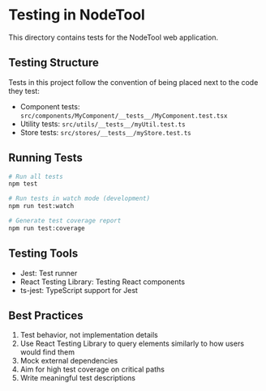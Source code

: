 # Testing in NodeTool

This directory contains tests for the NodeTool web application.

## Testing Structure

Tests in this project follow the convention of being placed next to the code they test:

- Component tests: `src/components/MyComponent/__tests__/MyComponent.test.tsx`
- Utility tests: `src/utils/__tests__/myUtil.test.ts`
- Store tests: `src/stores/__tests__/myStore.test.ts`

## Running Tests

```bash
# Run all tests
npm test

# Run tests in watch mode (development)
npm run test:watch

# Generate test coverage report
npm run test:coverage
```

## Testing Tools

- Jest: Test runner
- React Testing Library: Testing React components
- ts-jest: TypeScript support for Jest

## Best Practices

1. Test behavior, not implementation details
2. Use React Testing Library to query elements similarly to how users would find them
3. Mock external dependencies
4. Aim for high test coverage on critical paths
5. Write meaningful test descriptions